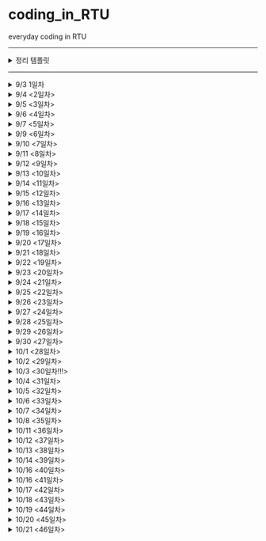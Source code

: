 # coding_in_RTU
everyday coding in RTU

---
<details>
<summary> 정리 템플릿 </summary>

### (문제 등급) 문제 번호 문제 이름
- **문제설명** :
- **느낀점** :
- **개념정리** (선택사항) :

</details>

---

<details>
<summary> 9/3 1일차 </summary>

### 브론즈 23881번 알고리즘 수업 - 선택 정렬 1
- **문제설명** : 선택정렬 수도코드를 제공하고 교환횟수를 체크하여 해당 교환횟수 번째에 교환되는 두개의 수를 출력하는 문제였다. 
- **느낀점** : 선택정렬에 대한 개념이 헷갈려 gif를 다시 보고 코드로 구현했다. 배열의 0번부터 확인하는 버전과 배열의 마지막번째부터 확인하는 버전 둘 다 구현해보았는데 반복문과 크기를 체크하는 것을 꼼꼼히 확인해야해서 어려웠다. 

- *selection sort* <br>
<img src = "https://github.com/whattheyeb/coding_in_RTU/blob/main/img/selection-600.gif" width = 300>
</details>

<details>
<summary> 9/4 <2일차> </summary>

### 브론즈 23882번 알고리즘 수업 - 선택 정렬 2
- **문제설명** : 이번 문제는 23881번 문제에서 약간 변형된 버전으로, 특정 교환 횟수 번째 이후의 정렬을 출력하는 문제였다. 
- **느낀점** : 이제 선택정렬을 구현하는 코드는 비교적 빠르게 작성할 수 있게 되었다. 하지만 for문 안에서 바로 답을 출력하려고 해서 첫번째 시도에서는 실패했었다. 선택정렬을 하는 for문 안에서는 결과를 바로 출력하기보다 flag 사용하거나 배열을 정렬하는 방식을 사용해야겠다.

### 브론즈 10871번 X보다 작은 수
- **문제설명** : 배열과 특정 수를 입력받고 배열 안의 숫자들 중 특정 수보다 작은 수들을 출력한다.
- **느낀점** : 이제 vector를 활용하여 배열을 입력받는 것을 습관들여야겠다.
- **개념정리** : vector 는 c++ 표준라이브러리 (#include <vector>) 에서 제공하는 동적 배열이다. push_back(value) : 맨 뒤에 값 추가, size() : 현재 원소 개수, empty() : 비었는지 확인, clear() : 모든 원소 제거, 초기 정의 : vector<int> v1(10);

### 브론즈 10952번 A + B - 5
- **문제설명** : 정수 a, b를 입력받고 a+b를 출력하는 코드를 작성하는 것, 단, a과 b 둘다 0일때는 아무것도 출력하지않고 종료한다.
- **느낀점** : while 문을 사용하면 a와 b 둘다 0일때에도 둘이 더한 값인 0을 출력하게된다. 그래서 do-while문을 사용했다.

</details>

<details>
<summary> 9/5 <3일차> </summary>

### (브론즈 3) 10818번 최소, 최대 
- **문제설명** : n개의 정수가 주어지고, 이 정수들의 값을 비교하여 최솟값과 최댓값을 구하는 프로그램을 작성
- **느낀점** : ez

### (브론즈 4) 25304번 영수증 
- **문제설명** : 총 금액과 물건의 종류에 대한 입력이 주어지며, 물건의 가격과 개수를 이용하여 실제 담은 금액과 영수증의 총 금액이 일치하는지 확인하는 프로그램을 작성
- **느낀점** : ez

### (브론즈 4) 15552번 빠른 A+B 
- **문제설명** : 정수 a, b를 굉장히 많이 입력받고, a+b를 출력하는 프로그램
- **느낀점** : 새로운 개념을 배웠다!!
- **개념설명** : cin.tie(NULL); 과 sync_with_stdio(false); 를 코드 앞에 작성한 후, endl 대신 \n 을 사용하면 된다. 다음 링크에 설명이 잘 되어있으니 참고해라 https://www.acmicpc.net/blog/view/128 

</details>

<details>
<summary> 9/6 <4일차> </summary>

### (브론즈 5) 10951번 A + B - 4
- **문제설명** : 두 정수 A + B를 입력받은 다음, A + B 를 출력한다.
- **느낀점** : 
- **개념정리** : EOF(End of File) 설정을 해줘야한다. 키보드 입력으로는 윈도우에서 Ctrl+Z 를 눌러 EOF를 발생시킨다. 그럼 반복문에서 조건을 어떻게 설정해야할까? 바로 그냥 while(cin >> a >> b) 이런식으로 조건식에 cin을 넣으면 된다. 

### (브론즈 3) 2562번 최댓값
- **문제설명** : 9개의 다른 자연수가 입력되며, 최댓값과 그 최댓값이 몇번째 수인지를 구하는 프로그램이다.
- **느낀점** : vector를 쓰니까 확실히 코드도 간결해지고 이해하기 쉬워졌다. 번외로 인덱스는 항상 현실 숫자 - 1 라는 것을 기억하자..

### (브론즈 3) 10810번 공넣기
- **문제설명** : 바구니 개수, 공을 넣는 회차 수가 주어진다. 그리고 각 회차마다 공을 넣을 바구니 번호의 범위 (두 개의 수)와 넣을 공의 번호가 주어진다. 공을 넣는 회차가 전부 끝난후, 바구니에 들어있는 공의 번호가 어떻게 되어있는지 출력한다. (단, 각 바구니에는 하나의 공만 들어있을 수 있다. 공이 이미 들어있는 경우 들어있는 공을 빼고 새로운 공을 넣는다)
- **느낀점** : 문제설명이 너무 길어서 읽는 데 힘들었지만 막상 푸는건 쉬웠다. for문 안에 또 다른 for문을 사용할때 조건식의 변수(i, j, k)를 다르게하고 통일시키자

</details>

<details>
<summary> 9/7 <5일차> </summary>

### (브론즈 2) 10813번 공바꾸기
- **문제설명** : 10810번과 기본적인 문제 토대는 같고, 바구니에 들어있는 공을 여러 회차동안 바꾼 후, 최종적으로 바구니에 있는 번호는 무엇인지 출력하는 프로그램을 작성한다
- **느낀점** : 10810번과 매우 비슷하고 swap함수를 사용하여 쉽게 해결했다.

### (브론즈 3) 5597번 과제 안 내신 분..?
- **문제설명** : 30명의 학생들 중 2명의 학생이 과제를 제출하지 않았다. 28개의 학생 번호가 입력으로 들어오면 그 중 제출하지않은 두 학생의 번호를 알아내어 출력한다.
- **느낀점** : for문 안에 변수를 선언하면 그 바깥에서는 초기화된다는 것을 몰랐다. 디버깅 출력 코드를 활용하여 알아내서 다행이다...

### (브론즈 2) 10811번 바구니 뒤집기
- **문제설명** : 10810, 10813번과 기본적인 문제 토대가 같다. 번호가 적힌 바구니를 여러 회차동안 역순으로 만든후, 최종적인 바구니 배열을 출력하는 프로그램을 작성한다.
- **느낀점** : 역순으로 만드는 코드에서 시간을 많이 썼다. 
- **개념정리** : 3번부터 5번 배열 원소를 뒤집어야한다. 그러면 바꾸는 작업이 2번 일어나게된다. (3번과 5번, 4번과 4번) -> swap을 활용한다면, 3부터 시작해서 (3 + 5) / 2 = 4까지, 2번만 반복한 후 끝나야하므로 num1부터 시작하여 num1 + num2 / 2 에서 멈춰야한다. 

### (브론즈 1) 1546번 평균
- **문제설명** : 기말고사 값들이 주어진다. 이 값 중 최댓값을 고르고 모든 점수를 각 과목의 점수 / 최댓값 * 100 을 진행한후 평균을 출력한다.
- **느낀점** : 처음에는 최댓값인 과목의 점수도 위와같이 진행하는지 모르고 있다가 질문게시판을 보고 깨닫게 되었다. 
- **개념정리** : c++ 에서는 int 끼리 나눗셈을 하면 소수점 이하의 숫자는 버려지기 때문에 casting을 해줘야한다. 이 문제를 풀 때에는 static_cast<type>(변수명) 이렇게 해줬다. (double 또는 float 로 선언해도 동일하다. ) 다음 티스토리를 보고 참고했다. https://code-studies.tistory.com/20 

</details>

<details>
<summary> 9/9 <6일차> </summary>

### (실버 5) 2941번 크로아티아 알파벳
- **문제설명** : 문제가 길어서 이미지로 첨부 <img src = "https://github.com/whattheyeb/coding_in_RTU/blob/main/img/bj2941.png" width = 400>
- **느낀점** : 문제는 풀긴했지만 if문남발에다가 복잡하게 작성한 것같아서 챗지피티에게 피드백을 받을 예정이다. 개인적으로 다음 인덱스로 바로 넘어가기위해 for문의 인덱스에 해당하는 i 를 사용한 방법은 마음에 든다. (핵심 아이디어는 “매칭되면 카운트 증가 후 인덱스 건너뛰기”)

### (브론즈 5) 27866번 문자와 문자열
- **문제설명** : 문자열과 숫자를 입력받고, 입력받은 숫자번째에 해당하는 문자를 출력한다. 
- **느낀점** : 기초문제여서 쉽게 풀었다.

### (브론즈 5) 9086번 문자열
- **문제설명** : 여러개의 문자열을 입력받고, 각 문자열의 첫번째 문자와 마지막 문자를 연속해서 출력한다. 
- **느낀점** : size() 함수를 사용하여 쉽게 풀 수 있다.

### (브론즈 5) 11654번 아스키 코드
- **문제설명** : 알파벳 소문자, 대문자, 숫자 0-9중 하나가 주어졌을 때, 주어진 글자의 아스키 코드값을 출력하는 프로그램을 작성하시오.
- **느낀점** : 몰라서 찾아봤다...
- **개념설명** : c++ 에서 문자를 아스키코드로 변환해서 하려면 다음과 같이 코드를 작성하면 된다고 한다. int ascii_value = static_cast<int>(input);

### (브론즈 4) 11720번 숫자의 합
- **문제설명** : 숫자개수와 띄어쓰기없이 쓰여진 숫자배열이 입력된다. 입력으로 주어진 숫자 N개의 합을 출력한다. 
- **느낀점** : 문자열과 관련된 문제라고 생각 안하고 있다가 공백없이 숫자 N개가 주어진다는 글을 보고 문자열로 숫자배열을 입력받고, 각 인덱스로 접근후 아스키코드값을 빼서  더해야겠다는 생각을 했다. 

### (브론즈 2) 10809번 알파벳 찾기
- **문제설명** : 문자열에서 알파벳이 처음 등장하는 위치를 찾아서 저장후 모든 알파벳에 대해 출력한다. 
- **느낀점** : 알파벳 배열을 잘못써서 틀렸다는 게 너무 웃김 (tuvwxyz...) 이런건 직접 찾아서 그냥 복사 붙여넣기하도록 하자. 

</details>

<details>
<summary> 9/10 <7일차> </summary>

### (브론즈 2) 2675번 문자열 반복
- **문제설명** : 테스트케이스 개수 N과 각 문자열 S와 반복횟수 R을 입력받는다. 문자열의 각 문자를 R번씩 반복하여 출력한다. 예시 : (입력) 3 ABC (출력) AAABBBCCC
- **느낀점** : ez

### (브론즈 2) 2908번 상수
- **문제설명** : 각 두개의 3자리 숫자를 입력받는다. 이 숫자를 뒤집은후 크기를 비교해 더 큰 숫자를 출력한다
- **느낀점** : vector의 push_back() 함수를 활용하고 싶어서 int 변수는 하나도 쓰지않았다. 챗지피티의 피드백을 읽고나니 불필요하게 저장공간을 썼음을 알 수 있었다.  

### (브론즈 2) 5622번 다이얼
- **문제설명** : 사진 참고 <br> <img src = "https://github.com/whattheyeb/coding_in_RTU/blob/main/img/bj5622.png" width = 450>
- **느낀점** : if문 폭탄으로 문제를 풀어서 조금 찝찝하다. 챗지피티의 코드를 봤는데 너무 충격적으로 잘짜서 충격임. 알파벳에 시간을 매핑해서 미리 정의한다는 개념을 사용한 것이 대박인거같다. 19줄을 3줄로 줄임

</details>

<details>
<summary> 9/11 <8일차> </summary>

### (브론즈 3) 11718번 그대로 출력하기
- **문제설명** : 입력 받은 문자열을 출력하는 프로그램을 작성하라 (문자열은 알파벳 소문자, 대문자, 공백, 숫자로만 이루어져있다.)
- **느낀점** : 10951번과 비슷한 문제이다. 다만 공백이 포함되어있기때문에 cin이 아닌 getline을 사용해야한다는게 달랐다.
- **개념정리** : #include <string> 라이브러리의 getline(cin, 변수명) 함수를 사용하여 공백이 포함된 문자열 한줄을 입력받을 수 있다. 

### (브론즈 3) 2738번 행렬 덧셈
- **문제설명** : N*M 크기의 두 행렬이 주어졌을때, 두 행렬을 더하는 프로그램을 작성하라
- **느낀점** : 2차원배열을 오랜만에 써서 헷갈렸지만 문제자체가 어렵지않아 간단하게 이중 for문을 사용하여 풀 수 있었다.

</details>

<details>
<summary> 9/12 <9일차> </summary>

### (브론즈 5) 2744번 대소문자 바꾸기
- **문제설명** : 영어 소문자와 대문자로 이루어진 단어를 입력받은 뒤, 대문자는 소문자로, 소문자는 대문자로 바꾸어 출력하는 프로그램을 작성하시오.
- **느낀점** : 대소문자의 아스키코드 차이만큼 더해주고 빼는 로직을 사용하여서 쉬웠다.

### (브론즈 5) 15964번 이상한 기호
- **문제설명** : 입력받은 두 숫자에 대해 A＠B = (A+B)×(A-B) 를 계산한다
- **느낀점** : 그냥 long int 만 쓰면 해결되지않아서(100점 만점 중에 30점만 준다) 구글링을 통해 해결했다. 
- **개념정리** : 두 int 의 값이 커서 int 변수에 담을 수 없다면 long long int를 사용해야한다. long long int output = 1LL * (a + b) * (a - b);

### (브론즈 4) 31403번 A + B - C
- **문제설명** : A, B, C 를 각각 수와 문자열로 생각했을때, A + B - C를 출력하라
- **느낀점** : 테스트케이스에 한자리수만 있어서 단순히 char로 입력받고 '0'만큼 빼서 더하고 빼면 되겠다고 생각했는데 입력 부분에 a, b, c는 1에서 1000사이의 숫자라고 쓰여있는 것을 확인하게 되었다. 

### (브론즈 2) 8958번 OX 퀴즈
- **문제설명** : "OOXXOXXOOO"와 같은 OX퀴즈의 결과가 있다. O는 문제를 맞은 것이고, X는 문제를 틀린 것이다. 문제를 맞은 경우 그 문제의 점수는 그 문제까지 연속된 O의 개수가 된다. 예를 들어, 10번 문제의 점수는 3이 된다.
"OOXXOXXOOO"의 점수는 1+2+0+0+1+0+0+1+2+3 = 10점이다.
OX퀴즈의 결과가 주어졌을 때, 점수를 구하는 프로그램을 작성하시오.
- **느낀점** : 이전 문제의 결과(O,X)에 대해 저장하는 배열 prev를 만들었다. 그런데 X 인 경우에 prev를 0으로 저장하지 않아서 이전 문제의 결과가 X인데도 불구하고 1로 저장되는 경우가 있었다. if 조건 설정과 예외처리를 꼼꼼히 봐야겠다. 로직은 백준 1316번과 비슷해서 쉽게 생각해낼 수 있었다. 

</details>

<details>
<summary> 9/13 <10일차> </summary>

### (브론즈 3) 10250번 ACM 호텔
- **문제설명** :  호텔의 층 수, 각 층의 방 수, 몇 번째 손님인지에 대한 입력이 들어오면, N 번째로 도착한 손님에게 배정될 방 번호를 계산하는 프로그램이다. (링크 참고 : https://www.acmicpc.net/problem/10250 )
- **느낀점** : 문제가 길어서 어려울 거라 생각했는데 2차원배열도 쓰지않고 쉽게 풀 수 있었다. 

### (브론즈 3) 4153번 직각삼각형
- **문제설명** : 주어진 세변의 길이로 삼각형이 직각인지 아닌지 구분하시오.
- **느낀점** : 빗변의 길이의 제곱과 나머지 두변의 길이의 제곱의 합이 같으면 직각삼각형이라는 정의를 그대로 코드에 적용하려고 했다. [1] 최댓값 구하기 [2] 길이의 제곱을 구해서 같은지 확인하는 함수 적용 [3] 출력 이 로직으로 작성했다. [1]파트에서 좀 더 효율적으로 코드를 짤 수 있을지 고민해봐야겠다. 

### (브론즈 3) 30802번 웰컴 키트
- **문제설명** : 참가자들에게 티셔츠와 펜을 줄 건데 얼만큼 준비해야하는지 구하는 문제
- **느낀점** : '펜을 P자루씩 최대 몇 묶음 주문할 수 있고, 그때 한 자루씩 몇 개 주문하는지' 이 말이 이해가 안가서 그냥 입출력 예시 보고 몫과 나머지인가 추측했는데 그게 맞았다. (즉, P자루씩 몇 묶음 주문하고, 남은 나머지는 한 자루씩 주문하라는 뜻이었다...) 문제 이해하는 게 더 힘든 느낌이다
 
</details>

<details>
<summary> 9/14 <11일차> </summary>

### (브론즈 2) 1978번 소수 찾기
- **문제설명** : 주어진 수 N개 중에서 소수가 몇 개인지 찾아서 출력하는 프로그램
- **느낀점** : 로직은 맞는데 1에 대한 예외처리를 따로 안해줘서 틀린거같아 아쉽다. 

### (브론즈 2) 2231번 분해합
- **문제설명** : 어떤 자연수 N이 있을 때, 그 자연수 N의 분해합은 N과 N을 이루는 각 자리수의 합을 의미한다. 어떤 자연수 M의 분해합이 N인 경우, M을 N의 생성자라 한다. 예를 들어, 245의 분해합은 256(=245+2+4+5)이 된다. 따라서 245는 256의 생성자가 된다. 
자연수 N이 주어졌을 때, N의 가장 작은 생성자를 구해내는 프로그램을 작성하시오.
- **느낀점** : 숫자 N이 주어지고 생성자 M을 구하는 문제여서 이걸 어떻게 구하지? 1부터 N까지 자릿수를 다 더해야하나? 이렇게 생각했다. 챗지피티의 힌트 '(N - N의 자리수 * 9)부터 체크하면 된다.'를 참고하여 문제를 풀었다. 그리고 자리수 구하는 짧은 코드도 이제 알게 되었다...

### (브론즈 2) 2798번 블랙잭 <나중에 다시 풀기>
- **문제설명** : N장의 카드에 써져 있는 숫자가 주어졌을 때, M을 넘지 않으면서 M에 최대한 가까운 카드 3장의 합을 구해 출력하시오.
- **느낀점** : 확률에 나오는 조합(nCr)의 경우의 수를 구하고, 그 수의 합이 M을 넘지 않아야한다고 해서 처음에는 멘붕이 왔다. 조합(중복 X, 순서 X)을 어떻게 코딩해야하는지 몰랐기때문이다. 이 문제는 나중에 다시 풀어봐야겠다. 
- **개념설명** : 조합의 경우 재귀함수로 코드를 작성한다. 다음 블로그에서 코드를 참고했다. https://hongchan.tistory.com/5 

</details>

<details>
<summary> 9/15 <12일차> </summary>

### (브론즈 2) 15829번 Hashing
- **문제설명** : 해시함수를 구현하여 입력받은 문자열을 해시값으로 출력한다.
- **느낀점** : 10일차까지는 그래도 10분안에 풀 수 있는 좀 쉬운 문제들이었는데 이제는 한시간이상은 고민하고 공부해야하는 문제들이 나온다. 수학적 특성(나머지 연산 분배의 법칙)을 적용해야해서 까다로웠던것같다. 
- **개념정리** : 해시함수의 경우 특정수를 거듭제곱하고 더하는 과정에서 long long 의 크기도 벗어나게 된다. 따라서 매 연산마다 mod 를 취해서 오버플로우를 방지해줘야한다. 

### (브론즈 1) 1259번 팰린드롬수
- **문제설명** : 어떤 단어를 뒤에서부터 읽어도 똑같다면 그 단어를 팰린드롬이라고 한다. 'radar', 'sees'는 팰린드롬이다. 수도 팰린드롬으로 취급할 수 있다. 수의 숫자들을 뒤에서부터 읽어도 같다면 그 수는 팰린드롬수다. 121, 12421 등은 팰린드롬수다. 수들을 입력받고 그 수가 팰린드롬수인지 출력하자
- **느낀점** : 이렇게 여러개의 테스트케이스를 입력받는 문제의 경우 내가 flag가 되는 변수들(팰린드롬수인지 저장하는 bool 변수, 각 숫자의 자리수를 저장하는 벡터 등)을 초기화하지 않는 습관이 있다는 것을 인지하게되었다. 주의하자.. 
- **개념정리** : 벡터를 초기화하려면 v.clear() 함수를 호출하면 벡터에 포함된 모든 요소가 제거되고, 비워진다. 

### (브론즈 1) 2775번 부녀회장이 될테야
- **문제설명** : 거주조건이 "a층의 b호에 살려면 자신의 아래(a-1)층의 1호부터 b호까지 사람들의 수의 합만큼 사람들을 데려와 살아야 한다"인 아파트의 k층 n호에는 몇 명이 살고 있는지 출력하라
- **느낀점** : 하드코딩해서 제한인 14에 맞춰서 미리 사람들 수를 모두 계산하여 배열에 저장해놓고, 입력받은 테스트케이스에 대해 출력하는 형식으로 코드를 짠 것이 조금 아쉽다. 

</details>

<details>
<summary> 9/16 <13일차> </summary>

### (브론즈 1) 2609번 최대공약수와 최소공배수
- **문제설명** : 두 수를 입력받고, 두 수의 최대공약수와 최소공배수를 구하여 출력한다
- **느낀점** : 두 수가 서로소일때를 고려하지않고 최대공약수 변수를 처음에 0으로 선언해서 런타임에러가 발생했다. (DivisionByZero) 모든 테스트케이스를 고려해봐야겠다. 

### (브론즈 1) 2869번 달팽이는 올라가고싶다 <다시 풀기>
- **문제설명** : 땅 위에 달팽이가 있다. 이 달팽이는 높이가 V미터인 나무 막대를 올라갈 것이다. 달팽이는 낮에 A미터 올라갈 수 있다. 하지만, 밤에 잠을 자는 동안 B미터 미끄러진다. 또, 정상에 올라간 후에는 미끄러지지 않는다. 달팽이가 나무 막대를 모두 올라가려면, 며칠이 걸리는지 구하는 프로그램을 작성하시오.
- **느낀점** : 처음에 나누는 로직을 생각했는데 예제 출력이랑 다르게 나와서 일일히 다 계산하는 while 문으로 했더니 이 경우는 또 시간이 너무 오래걸렸다. 결국 챗지피티의 힌트를 받아 문제를 해결했다. 다시 풀어야한다..

### (브론즈 1) 28702번 FizzBuzz
- **문제설명** : FizzBuzz 문제는 i = 1, 2, ... 에 대해 특정 규칙에 따라 문자열을 한 줄에 하나씩 출력하는 문제이다. FizzBuzz 문제에서 연속으로 출력된 세개의 문자열이 주어진다. 이 세 문자열 다음에 올 문자열을 구하고 출력해라
- **느낀점** : 입력되는 세개의 문자열 중 하나는 무조건 숫자라는 점을 활용해 Fizz, Buzz, FizzBuzz 가 아닌 문자열이 입력되면 이 문자열의 인덱스와 문자열(숫자)을 vector에 저장한 후 다음에 올 문자열을 구하는 로직으로 구현하였다. 좀 잔머리로 푼거같긴하다...
- **개념정리** : <string> 라이브러리의 stoi함수를 사용하면 string을 int로 쉽게 변환할 수 있다. int 변수 = stoi(string 변수);

</details>

<details>
<summary> 9/17 <14일차> </summary>

### (실버 5) 1436번 영화감독 숌
- **문제설명** : 제일 작은 종말의 수는 666이고, 그 다음으로 큰 수는 1666, 2666, 3666, .... 이다. 따라서, 숌은 첫 번째 영화의 제목은 "세상의 종말 666", 두 번째 영화의 제목은 "세상의 종말 1666"와 같이 이름을 지을 것이다. 일반화해서 생각하면, N번째 영화의 제목은 세상의 종말 (N번째로 작은 종말의 수) 와 같다. 숌이 만든 N번째 영화의 제목에 들어간 수를 출력하는 프로그램을 작성하시오
- **느낀점** : 처음에는 666이 들어가는 수들의 규칙을 찾으려했는데 도저히 못찾아서 챗지피티의 힌트를 얻어서 해결했다. (모든 수를 체크하면서 666이 들어간 수를 찾는 방식)
- **개념정리** : <string>헤더에 int를 string으로 바꾸는 to_string() 함수와 string에 원하는 문자열이 어디 인덱스에 들어있는지 찾아주는 find() 함수

### (브론즈 1) 14626번 ISBN
- **문제설명** : ISBN에는 13자리의 숫자로 표시된다. 그중 마지막 숫자는 체크기호로 정확성여부를 점검하는 숫자이다. 이 체크기호는 일련번호의 앞에서부터 각 자리마다 가중치 1, 3, 1, 3…. 를 곱한 것을 모두 더하고, 그 값을 10으로 나눈 나머지가 0이 되도록 만드는 숫자 m을 사용한다.
손상된 자리의 숫자를 찾아내는 프로그램을 작성하자
- **느낀점** : 문해력이 낮아진건지 문제자체를 이해하고 식을 생각하는데 오래 걸렸다. 그리고 마지막에는 좀 하드하게 3의 나머지들과 매칭하는 식으로 했다가 for문을 돌며 계산하는 방식으로 고쳤다. 코딩테스트 풀려면 문제를 읽고 이해하는것도 꽤나 중요해보인다....

### (실버 5) 7568번 덩치
- **문제설명** : 키도 더 크고, 몸무게도 더 나가는 사람을 덩치가 더 크다라고 말한다고 하자, 사람들의 키와 몸무게를 입력받고 사람의 덩치 등수를 구해서 출력한다. 
- **느낀점** : 간단한 문제를 너무 어렵게생각했다. 각 사람의 경우를 따져서 더 큰 덩치의 사람명수를 저장하고, 사람명수가 없는 사람부터 높은 등수를 주는 방식으로 코드를 작성했었다. 하지만 그럴 필요없이, 덩치를 비교할때부터 자신보다 덩치가 큰 사람이 있다면 등수를 하나씩 낮추면 되는 일이었다. 어차피 각각 사람들에 대해 rank를 체크하는 것이기 때문에 점수가 같은 사람들을 따로 체크할 필요가 없다. 

</details>

<details>
<summary> 9/18 <15일차> </summary>

### (실버 5) 1181번 단어 정렬
- **문제설명** : 알파벳 소문자로 이루어진 N개의 단어가 들어오면 아래와 같은 조건에 따라 정렬하는 프로그램을 작성하시오.
    - 길이가 짧은 것부터
    - 길이가 같으면 사전 순으로
단, 중복된 단어는 하나만 남기고 제거해야 한다.
- **느낀점** : 쉬울줄 알았는데 막상 풀어보니 두가지때문에 어려웠다. 첫번째는 길이가 같을때 각 자리의 아스키코드값을 비교한 후 인덱스를 저장해야한다는 것(compare함수를 쓰지않고 하려니 어려웠다)과 두번째는 중복된 단어는 하나만 남기고 삭제해야한다는 것이었다.  
- **개념정리** : <string> 헤더의 compare 함수는 str1.compare(str2) 로 예시를 들어보면 str1과 str2 가 같을때는 0, str1이 str2보다 클때는 양의 정수, str2이 str1보다 클때는 음의 정수를 return한다.
<algorithm> 헤더의 unique함수는 unique(word.begin(), word.end()) word 배열을 돌면서 겹치는 수를 찾아준다. erase() 함수는 범위를 설정하거나 특정 인덱스 지정하여 벡터를 지울 수 있는 함수이다. 

### (실버 5) 2751번 수 정렬하기 2
- **문제설명** : N개의 수가 주어졌을때, 이를 오름차순으로 정렬하는 프로그램을 작성해라
- **느낀점** : 그냥 편하게 풀고싶어서 algorithm 헤더의 sort 함수를 사용했다. 퀵소트나 머지소트 코드 공부를 좀 시작해야겠다.

### (Easy) Two sum
- **문제설명** : 숫자배열과 target이 주어졌을때, 숫자배열 중 2개 숫자의 조합이 target과 일치한다. 이 2개 숫자의 인덱스를 찾아 vector로 return한다.
- **느낀점** : 내가 푼 방식은 실행시간이 오래걸렸다. 그 이유는 내가 따로 vector 변수에 저장하고 마지막에 return 하려고해서였다. 그럴필요없이 찾는 즉시 해당 배열을 return하면된다.

</details>

<details>
<summary> 9/19 <16일차> </summary>

### (실버 4) 1920번 수 찾기
- **문제설명** : N개의 정수 A[1], A[2], …, A[N]이 주어져 있을 때, 이 안에 X라는 정수가 존재하는지 알아내는 프로그램을 작성하시오.
- **느낀점** : 처음에 시도할때는 linear search (정렬되지않은 상태로 for 문 사용하여 찾기) 로 코드를 작성했다. 당연히, 시간초과가 떴다. 그래서 두번째 시도때는 먼저 배열을 정렬하고, binary search 를 사용하여 작성하고 성공했다. 
- **개념정리** : https://www.geeksforgeeks.org/dsa/binary-search/ 

### (실버 5) 11650번 좌표 정렬하기 <다시 풀기>
- **문제설명** : 2차원 평면 위의 점 N개가 주어진다. 좌표를 x좌표가 증가하는 순으로, x좌표가 같으면 y좌표가 증가하는 순서로 정렬한 다음 출력하는 프로그램을 작성하시오
- **느낀점** : 1차원 배열에 대해 정렬하는건 할 수 있는데 2차원 배열에 대해서는 어떻게 풀지 감도 안왔다. 챗지피티의 힌트를 참고하여 먼저 구조체를 만든 후, sort 함수를 사용하여 x 좌표가 같으면 y좌표가 증가하는 함수를 추가하는 방식으로 풀었다. sort함수에 대해 더 알게되었다.
- **개념정리** : sort함수는 세번째 파라미터에 custom comparator를 추가할 수 있다. 
```
bool comp(Point& a, Point& b){
    if(a.x == b.x) return a.y < b.y;
    return a.x < b.x; 
}

int main(){
    sort(points.begin(), points.end(), comp);
}
```

### (easy) Roman to integer
- **문제설명** : 로마숫자로 이루어진 문자열을 입력받아서 아라비아숫자로 변환하는 프로그램을 작성하라 
- **느낀점** : 문제를 주의깊게 안읽고 그냥 일대일대응으로 변환하는 방식으로 풀어서 처음 시도때는 틀렸다. 다시 읽어보니 예외가 있었다.. 그래서 i번째에 검사할때 i + 1번째 문자도 함께 검사하여 만약 한세트인 로마숫자라면 i를 증가시켰다. 


</details>

<details>
<summary> 9/20 <17일차> </summary>

### (실버 5) 25206 너의 평점은
- **문제설명** : 치훈이의 전공평점을 계산해주는 프로그램을 작성해보자. 전공평점은 전공과목별 (학점 × 과목평점)의 합을 학점의 총합으로 나눈 값이다. P/F 과목의 경우 등급이 P또는 F로 표시되는데, 등급이 P인 과목은 계산에서 제외해야 한다.
- **느낀점** : struct를 정의하여 각 과목당 학점과 등급을 저장한 후 전공평점을 구했다. 하지만 아래의 코드처럼 F를 따로 조건을 안빼고 P와 함께 처리해서 틀렸다. F 등급인 경우, 0점으로 계산되지만 학점평균에는 들어가기때문이다.


```
if(s[i].rating != "P"){
            sum += toCredit(s[i].rating) * s[i].credit;
            creditSum += s[i].credit;
        }else if(s[i].rating == "F"){
            sum += 0;
            creditSum += s[i].credit;
}
```

### (브론즈 3) 2566번 최댓값
- **문제설명** :  9×9 격자판에 쓰여진 81개의 자연수 또는 0이 주어질 때, 이들 중 최댓값을 찾고 그 최댓값이 몇 행 몇 열에 위치한 수인지 구하는 프로그램을 작성하시오.
- **느낀점** : 81이라는 상수로 정해져있어서 2차원배열을 사용하여 쉽게 풀었다. 

### (브론즈 1) 10798번 세로읽기
- **문제설명** : 한 줄의 단어는 글자들을 빈칸 없이 연속으로 나열해서 최대 15개의 글자들로 이루어진다. 또한 만들어진 다섯 개의 단어들의 글자 개수는 서로 다를 수 있다. 심심해진 영석이는 칠판에 만들어진 다섯 개의 단어를 세로로 읽으려 한다. 세로로 읽을 때, 각 단어의 첫 번째 글자들을 위에서 아래로 세로로 읽는다. 다음에 두 번째 글자들을 세로로 읽는다. 이런 식으로 왼쪽에서 오른쪽으로 한 자리씩 이동 하면서 동일한 자리의 글자들을 세로로 읽어 나간다. 영석이가 읽는 방식으로 글자들을 출력하는 프로그램을 작성하라
- **느낀점** : 인덱스가 출력할 문자열의 길이를 벗어날때를 생각하지않고 처리를 안해줘서 틀렸다. 무지성 제출을 자제해보자 ...

</details>

<details>
<summary> 9/21 <18일차> </summary>

### (실버 5) 1316번 그룹 단어 체커 <다시 풀기>
- **문제설명** : 그룹 단어란 단어에 존재하는 모든 문자에 대해서, 각 문자가 연속해서 나타나는 경우만을 말한다. 예를 들면, ccazzzzbb는 c, a, z, b가 모두 연속해서 나타나고, kin도 k, i, n이 연속해서 나타나기 때문에 그룹 단어이지만, aabbbccb는 b가 떨어져서 나타나기 때문에 그룹 단어가 아니다. 단어 N개를 입력으로 받아 그룹 단어의 개수를 출력하는 프로그램을 작성하시오.
- **느낀점** : 약 일주일전에 이 문제를 마주했을때는 어떻게 풀지도 몰랐는데 그래도 이번에는 약간의 힌트(?)와 함께 푸는 나의 모습을 보며 좀 뿌듯했다. 하지만 다음에 다시 풀어봐야한다...

### (실버 5) 2563번 색종이
- **문제설명** : 가로, 세로의 크기가 각각 100인 정사각형 모양의 흰색 도화지가 있다. 이 도화지 위에 가로, 세로의 크기가 각각 10인 정사각형 모양의 검은색 색종이를 색종이의 변과 도화지의 변이 평행하도록 붙인다. 이러한 방식으로 색종이를 한 장 또는 여러 장 붙인 후 색종이가 붙은 검은 영역의 넓이를 구하는 프로그램을 작성하시오.
- **느낀점** : 나는 문제를 너무 어렵게(인간처럼) 풀려고 하는것같다. 처음에 문제를 읽었을때 "색종이끼리 겹치는 부분을 어떻게 구하지?" 라는 생각에 사로잡혀서 코드 작성을 시작조차 하지못했다. 하지만 챗지피티의 힌트..(겹치는 부분을 계산할 필요없이 도화지를 100*100 배열로 두고 색종이의 길이에 해당하는 배열을 한칸씩 색칠한다고 생각해라)를 보고 놀랐다...

</details>

<details>
<summary> 9/22 <19일차> </summary>

### (브론즈 1) 2869번 달팽이는 올라가고싶다 - 13일차 복습
- **느낀점** : 기억을 되살리는동안은 버벅였지만 중요한 포인트들(나머지가 있는경우 올림하기, 마지막 날에 올라가는 길이는 미리 빼주기)을 기억해서 풀 수 있었다. 

### (실버 5) 11650번 좌표 정렬하기 - 16일차 복습
- **느낀점** : 벡터에 입력할때 벡터 크기를 정의해주지않으면 오류가 걸리는것같다. 다시 풀때 조금 헷갈려서 깃허브 리드미를 참고하여 풀었다.

### (실버 5) 1193번 분수찾기 (다시 풀기)
- **문제설명** : 이와 같이 나열된 분수들을 1/1 → 1/2 → 2/1 → 3/1 → 2/2 → … 과 같은 지그재그 순서로 차례대로 1번, 2번, 3번, 4번, 5번, … 분수라고 하자. X가 주어졌을 때, X번째 분수를 구하는 프로그램을 작성하시오.
- **느낀점** : 사실 이 문제도 규칙을 못찾아서 챗지피티의 힌트를 받아 풀었다. 사람들이 올린 질문들 보니까 힌트보지말고 스스로 찾으라고 하던데 쩝.. 그래도 충분히 고민했다고 생각한다. (힌트는 다음과 같았다 1. 몇번째 그룹인지 찾기 2. 그룹안에서 몇번째인지 계산하기 3. 홀수인지 짝수인지에 따라 증감방향이 달라짐)

</details>

<details>
<summary> 9/23 <20일차> </summary>

### (실버 4) 2164번 카드 2
- **문제설명** : N장의 카드가 있다. 각각의 카드는 차례로 1부터 N까지의 번호가 붙어 있으며, 1번 카드가 제일 위에, N번 카드가 제일 아래인 상태로 순서대로 카드가 놓여 있다.
이제 다음과 같은 동작을 카드가 한 장 남을 때까지 반복하게 된다. 우선, 제일 위에 있는 카드를 바닥에 버린다. 그 다음, 제일 위에 있는 카드를 제일 아래에 있는 카드 밑으로 옮긴다.
- **느낀점** : 나름 수학적 규칙을 찾았다고 생각했는데 틀린 규칙이었다. 다음에는 queue를 활용해서 푸는 방식을 생각해봐야겠다.

### (브론즈 3) 5086번 배수와 약수
- **문제설명** : 두 수가 주어졌을 때, 다음 3가지 중 어떤 관계인지 구하는 프로그램을 작성하시오.
첫 번째 숫자가 두 번째 숫자의 약수이다. -> "factor" 출력
첫 번째 숫자가 두 번째 숫자의 배수이다. -> "multiple" 출력
첫 번째 숫자가 두 번째 숫자의 약수와 배수 모두 아니다. -> "neither" 출력
- **느낀점** : 간단하게 풀 수 있었던 문제다.

### (브론즈 3) 2501번 약수 구하기
- **문제설명** : 두 개의 자연수 N과 K가 주어졌을 때, N의 약수들 중 K번째로 작은 수를 출력하는 프로그램을 작성하시오.
- **느낀점** : 자연수 N의 약수를 구하면 자연수 N 또한 포함된다는 사실을 까먹었다. 그래서 처음 시도때 틀렸다. 예를 들어 6의 약수 중 4번째로 작은 수는 6이기 때문이다.

</details>

<details>
<summary> 9/24 <21일차> </summary>

### (브론즈 1) 9506번 약수들의 합
- **문제설명** : 어떤 숫자 n이 자신을 제외한 모든 약수들의 합과 같으면, 그 수를 완전수라고 한다. 예를 들어 6은 6 = 1 + 2 + 3 으로 완전수이다.
n이 완전수인지 아닌지 판단해주는 프로그램을 작성하라
- **느낀점** : 약수를 판정하는 로직은 알고있었기에 총합 변수를 지정해두고 약수들을 모두 더한 값을 저장한 후, 완전수인지 아닌지 판단하는 식으로 쉽게 풀 수 있었다.

### (브론즈 2) 2581번 소수
- **문제설명** : 자연수 M과 N이 주어질 때 M이상 N이하의 자연수 중 소수인 것을 모두 골라 이들 소수의 합과 최솟값을 찾는 프로그램을 작성하시오.
- **느낀점** : 문제 접근은 맞았는데 M과 N 사이에 소수가 없는 경우를 처리해야한다는 글을 안읽고 풀어서 그 부분에서 틀렸다. 소수의 개수를 카운트하는 cnt 변수를 추가하여 cnt 변수가 0이라면 -1을 출력하도록 수정했다.

</details>

<details>
<summary> 9/25 <22일차> </summary>

### (브론즈 2) 2745번 진법 변환
- **문제설명** : B진법 수 N이 주어진다. 이 수를 10진법으로 바꿔 출력하는 프로그램을 작성하시오.
- **느낀점** : 16진법을 2진수로 변환하는 문제는 논리설계 시간에 많이 풀어봤는데 36진법을 10진법으로 변환하는 문제는 처음이여서 어떻게 풀지 몰랐다. 찾아보니 각 자리수에 N진법의 N을 제곱한 후 다 더해주면 10진법 수로 변환된다고 나왔다. 이 계산법을 똑같이 로직에 적용하여 풀었다. 

### (브론즈 5) 27323번 직사각형
- **문제설명** : 정수 A, B 가 주어진다. 세로 길이가 A cm, 가로 길이가 B cm 인 아래와 같은 직사각형의 넓이를 cm2 단위로 구하시오.
- **느낀점** : 손풀기 문제로 1분만에 풀었다

### (브론즈 3) 1085번 직사각형에서 탈출
- **문제설명** : 한수는 지금 (x, y)에 있다. 직사각형은 각 변이 좌표축에 평행하고, 왼쪽 아래 꼭짓점은 (0, 0), 오른쪽 위 꼭짓점은 (w, h)에 있다. 직사각형의 경계선까지 가는 거리의 최솟값을 구하는 프로그램을 작성하시오.
- **느낀점** : 처음에는 한수의 점에서 각 변까지의 거리들을 다 비교한 후, 최솟값을 구하는 로직으로 생각했는데 천천히 다시 생각해보니 그럴 필요가 없었다! 각 변까지의 거리를 배열에 저장한 후, 최솟값을 구하는 식으로 코드를 작성하면 더 쉬웠다.

### (브론즈 3) 3009번 네 번째 점
- **문제설명** : 세 점이 주어졌을 때, 축에 평행한 직사각형을 만들기 위해서 필요한 네 번째 점을 찾는 프로그램을 작성하시오.
- **느낀점** : 약간 노가다 if문으로 문제를 풀어서 찝찝하다. 

</details>

<details>
<summary> 9/26 <23일차> </summary>

### (브론즈 3) 15894번 수학은 체육과목입니다.
- **문제설명** : "한 변의 길이가 1인 정사각형을 아래 그림과 같이 겹치지 않게 빈틈없이 계속 붙여 나간다. 가장 아랫부분의 정사각형이 n개가 되었을 때, 실선으로 이루어진 도형의 둘레의 길이를 구하시오." 가장 아랫부분의 정사각형 개수가 주어지면 그에 해당하는 답을 출력하는 프로그램을 만들어 형석이를 도와주자!
- **느낀점** : 복잡한 수학 규칙이 있을줄 알았는데 식을 정리하고 나니 answer = 4n 이라는 간단한 식이 나와서 당황했다.

### (브론즈 4) 10101번 삼각형 외우기
- **문제설명** : 창영이는 삼각형의 종류를 잘 구분하지 못한다. 따라서 프로그램을 이용해 이를 외우려고 한다.
삼각형의 세 각을 입력받은 다음,
세 각의 크기가 모두 60이면, Equilateral
세 각의 합이 180이고, 두 각이 같은 경우에는 Isosceles
세 각의 합이 180이고, 같은 각이 없는 경우에는 Scalene
세 각의 합이 180이 아닌 경우에는 Error 를 출력하는 프로그램을 작성하시오.
- **느낀점** : bool 플래그를 사용하여 세각의 크기가 모두 60인 경우를 처리하려고 했는데 잘못 코드를 작성해서 그냥 if문으로 처리했다.

### (브론즈 3) 5073번 삼각형과 세 변
- **문제설명** : 삼각형의 세 변의 길이가 주어질 때 변의 길이에 따라 다음과 같이 정의한다.
Equilateral :  세 변의 길이가 모두 같은 경우
Isosceles : 두 변의 길이만 같은 경우
Scalene : 세 변의 길이가 모두 다른 경우
단 주어진 세 변의 길이가 삼각형의 조건을 만족하지 못하는 경우에는 "Invalid" 를 출력한다. 예를 들어 6, 3, 2가 이 경우에 해당한다. 가장 긴 변의 길이보다 나머지 두 변의 길이의 합이 길지 않으면 삼각형의 조건을 만족하지 못한다. 세 변의 길이가 주어질 때 위 정의에 따른 결과를 출력하시오.
- **느낀점** : 앞서 푼 10101번 문제와 매우 비슷해서 비슷한 로직으로 풀었다. 다른 점은 가장 긴 변의 길이의 인덱스를 따로 빼고 나머지 인덱스들을 벡터에 넣어 저장했다는 점이다. 가장 긴변의 길이 외에 나머지 길이의 인덱스들을 저장한 이유는 두 변의 길이가 같은 경우를 더 짧은 조건문으로 바꾸고싶어서이다. 
- **개념정리** : vector의 첫 원소와 마지막 원소는 각각 v.front(), v.back() 함수를 사용한다.  


</details>

<details>
<summary> 9/27 <24일차> </summary>

### (브론즈 3) 9063번 대지
- **문제설명** : 임씨의 이름이 새겨진 옥구슬의 위치 N 개가 주어질 때에, 임씨에게 돌아갈 대지의 넓이를 계산하는 프로그램을 작성하시오. 
- **느낀점** : 문제가 거의 소설마냥 길어서 어려울까 겁먹었지만 핵심적인 풀이는 간단했다. 좌표 여러개를 입력받고 x좌표와 y좌표의 최댓값, 최솟값를 구한 후, 최댓값과 최솟값의 차이를 곱하는 로직으로 코드를 작성했다.

### (브론즈 3) 14215번 세 막대
- **문제설명** : a, b, c가 주어졌을 때, 만들 수 있는 가장 큰 둘레를 구하는 프로그램을 작성하시오. 
- **느낀점** : 나는 너무 어렵게 이 문제를 풀려고 했었다.. 인덱스에 초점을 맞추고 어느 막대 길이가 같은지를 따졌는데 그럴 필요없이 막대의 길이들을 입력받은 후 크기대로 정렬 후, 계산하면 됐다.

</details>

<details>
<summary> 9/28 <25일차> </summary>

### (브론즈 1) 11005번 진법 변환 2
- **문제설명** : 10진법 수 N이 주어진다. 이 수를 B진법으로 바꿔 출력하는 프로그램을 작성하시오. 10진법을 넘어가는 진법은 숫자로 표시할 수 없는 자리가 있다. 이런 경우에는 다음과 같이 알파벳 대문자를 사용한다.
A: 10, B: 11, ..., F: 15, ..., Y: 34, Z: 35
- **느낀점** : 10진수를 N진수로 바꾸는 방법이 헷갈려서 아래의 티스토리를 참고하면서 풀었다. 10진수가 0이 될때까지 N으로 나누면서 나눌때마다의 나머지를 벡터에 저장하는 방식으로 코드를 작성했다. 또한 나머지가 9를 넘어가는 숫자라면 알파벳으로 변환해주어야하기 때문에 string에 저장한 알파벳 배열과 매칭시켜 변환하는 방식으로 코드를 작성했다.
- **개념정리** : 진법변환의 원리 https://midoriprogramming.tistory.com/16 

</details>

<details>
<summary> 9/29 <26일차> </summary>

### (브론즈 3) 2720번 세탁소 사장 동혁
- **문제설명** : 첫째 줄에 테스트 케이스의 개수 T가 주어진다. 각 테스트 케이스는 거스름돈 C를 나타내는 정수 하나로 이루어져 있다. C의 단위는 센트이다. 각 테스트케이스에 대해 필요한 쿼터의 개수, 다임의 개수, 니켈의 개수, 페니의 개수를 공백으로 구분하여 출력한다.
- **느낀점** : 그리디 알고리즘을 활용하여 가장 큰 동전부터 나누는 방식으로 코드를 작성했다. 하루전에 강의로 들었던 내용이 나와서 쉽게 풀 수 있었다.

### (브론즈 3) 2903번 중앙 이동 알고리즘
- **문제설명** : 정사각형의 각 변의 중앙에 점을 하나 추가한다. 정사각형의 중심에 점을 하나 추가한다. 과정을 N번 거친 후 점 몇 개를 저장해야 하는지 구하는 프로그램을 작성하시오.
- **느낀점** : 정사각형 위에 생겨나는 점의 개수 규칙을 살펴보면 (이전 정사각형의 한변 위에 있는 점의 개수 * 2 - 1) 의 제곱임을 알 수 있다. 따라서 한 변 위에 있는 점의 개수를 먼저 배열로 만든 후, 입력받은 N에 대해 따로 제곱을 계산하여 제곱하는 방식으로 코드를 작성했다. 

### (브론즈 2) 2292번 벌집 <다시풀기>
- **문제설명** : 입력으로 주어진 방까지 최소 개수의 방을 지나서 갈 때 몇 개의 방을 지나는지 출력한다.
- **느낀점** : 생각보다 규칙은 빠르게 찾았지만 방의 개수를 세는 부분에서 while 문의 조건문을 잘못 설정해서 여러번 틀렸다. 나중에 다시 풀어보자 너무 아쉽다.

</details>

<details>
<summary> 9/30 <27일차> </summary>

### (브론즈 2) 2750번 수 정렬하기
- **문제설명** : N개의 수가 주어졌을 때, 이를 오름차순으로 정렬하는 프로그램을 작성하시오.
- **느낀점** : 최대 1000개의 수를 정렬해야하기 때문에 시간복잡도가 O(nlogn)인 merge sorting algorithm 을 적용하여 문제를 풀었다.
- **개념정리** : merge sort 코드는 다음 사이트를 보고 작성했다. https://www.geeksforgeeks.org/dsa/merge-sort/ 

### (실버 4) 11399번 ATM
- **문제설명** : 첫째 줄에 사람의 수 N(1 ≤ N ≤ 1,000)이 주어진다. 둘째 줄에는 각 사람이 돈을 인출하는데 걸리는 시간 Pi가 주어진다. (1 ≤ Pi ≤ 1,000), 첫째 줄에 각 사람이 돈을 인출하는데 필요한 시간의 합의 최솟값을 출력한다.
- **느낀점** : 알고리즘 라이브러리의 sort 함수를 사용하여 먼저 인출하는 시간이 적은 순서대로 정렬한후 각 사람당 누적 시간을 따로 벡터에 저장했다. 그리고 누적 시간을 모두 더한 값을 출력하는 방식으로 코드를 작성했다. 정렬만 하면 되는 문제라 쉽게 풀었다.

### (실버 5) 1427번 소트인사이드
- **문제설명** : 배열을 정렬하는 것은 쉽다. 수가 주어지면, 그 수의 각 자리수를 내림차순으로 정렬해보자. 첫째 줄에 정렬하려고 하는 수 N이 주어진다. N은 1,000,000,000보다 작거나 같은 자연수이다.
- **느낀점** : 4321을 입력받으면 1234로 바꿔서 출력해야하기 때문에 처음에 입력받을때부터 string으로 입력받았다. 그리고 각 자리마다 '0' 아스키값을 빼 int 벡터에 저장했다. 그리고 정렬한 후 출력하는 방식으로 코드를 작성했다. 생각해보니 char 그대로 sorting하면 굳이 int벡터에 저장할 필요가 없을거같기도 하다. 다시 한번 풀어봐야겠다. -> 그냥 char 그대로 sorting하니까 아스키코드값으로 저장이 되어서 마지막에 출력할때 0에 해당하는 아스키코드값인 48을 빼는 방식으로 코드를 작성할 수도 있다!!!

</details>

<details>
<summary> 10/1 <28일차> </summary>

### (브론즈 5) 24262번 알고리즘 수업 - 알고리즘의 수행 시간 1
- **문제설명** : 입력의 크기 n이 주어지면 MenOfPassion 알고리즘 수행 시간을 예제 출력과 같은 방식으로 출력해보자. 첫째 줄에 코드1 의 수행 횟수를 출력한다. 둘째 줄에 코드1의 수행 횟수를 다항식으로 나타내었을 때, 최고차항의 차수를 출력한다. 단, 다항식으로 나타낼 수 없거나 최고차항의 차수가 3보다 크면 4를 출력한다.
- **느낀점** : 처음에는 수행횟수를 따로 세서 출력해야하나? 그리고 다항식으로 나타낸다는건 어떤거지? 하며 혼란스러웠는데 질문게시판의 한 글을 보고 깨달았다. 주어진 알고리즘은 n이 어떤 숫자이든간에 한번 실행되는 O(1)의 시간복잡도를 가진 알고리즘이므로 항상 1과 0을 출력한다.

### (브론즈 4) 24263번 알고리즘 수업 - 알고리즘의 수행 시간 2
- **문제설명** : 24262번 문제와 동일하며 menofpassion 알고리즘 코드 부분만 다르다.
- **느낀점** : 24262번 문제도 그렇고 이 문제들은 코딩을 어떻게 하냐보다 반복문에 따라 시간복잡도가 어떻게 달라지는지 아는지 물어보는 것같다.

### (브론즈 3) 24264번 알고리즘 수업 - 알고리즘의 수행 시간 3
- **문제설명** : 24262번 문제와 동일하며 menofpassion 알고리즘 코드 부분만 다르다.
- **느낀점** : int의 범위를 벗어난 input이여서 long long int로 선언했더니 맞았다. int 범위가 애매하면 long long int로 하자

</details>

<details>
<summary> 10/2 <29일차> </summary>

### (브론즈 3) 24265번 알고리즘 수업 - 알고리즘의 수행 시간 4
- **문제설명** : 24262번 문제와 동일하며 menofpassion 알고리즘 코드 부분만 다르다.
- **느낀점** : menofpassion 알고리즘을 직접 실행하여 수행횟수를 카운트하는 방식으로 코드를 작성했더니 n이 500,000일때는 2~3초를 초과했다. 그래서 규칙을 찾아서 계산하는 방식으로 코드를 수정했다. 

### (브론즈 3) 24266번 알고리즘 수업 - 알고리즘의 수행 시간 5
- **문제설명** : 24262번 문제와 동일하며 menofpassion 알고리즘 코드 부분만 다르다.
- **느낀점** : 이 문제는 시간복잡도를 다항식으로 표현했을때 n^3 인 경우를 표현하고자해서 앞서 푼 문제와 똑같이 n을 세제곱한 것을 출력하는 방식으로 문제를 풀었다.

### (브론즈 3) 24267번 알고리즘 수업 - 알고리즘의 수행 시간 6
- **문제설명** : 24262번 문제와 동일하며 menofpassion 알고리즘 코드 부분만 다르다.
- **느낀점** : 먼저 menofpassion 반복문을 실행하고 규칙을 발견한 후 해당 규칙을 적용시켜서 출력하는 방식으로 코드를 작성했다. 

</details>

<details>
<summary> 10/3 <30일차!!!> </summary>

### (실버 5) 24313번 알고리즘 수업 - 점근적 표기 1
- **문제설명** : 알고리즘의 소요 시간을 나타내는 O-표기법(빅-오)을 다음과 같이 정의하자. 
```
O(g(n)) = {f(n) | 모든 n ≥ n0에 대하여 f(n) ≤ c × g(n)인 양의 상수 c와 n0가 존재한다}
```
함수 f(n) = a1n + a0, 양의 정수 c, n0가 주어질 경우 O(n) 정의를 만족하는지 알아보자.

- **느낀점** : c >= a0 이 조건을 추가하지 않아서 첫 시도에는 틀렸다. 이 조건을 왜 추가해야하는지에 대해 의문이 들었는데 천천히 생각해보니까 f(n) 이 4n - 2이고 c * g(n) 이 2n이라면 f(n) ≤ c × g(n) 이 식에 대해서는 만족하지만 모든 n에 대해서는 만족하지 않는다.

### (브론즈 2) 2587번 대표값2
- **문제설명** : 다섯 개의 자연수가 주어질 때 이들의 평균과 중앙값을 구하는 프로그램을 작성하시오.
- **느낀점** : 벡터로 입력받고 입력받을때마다 sum 변수에 더하고 5로 나눈값을 출력하는 방식으로 풀었다. 입력개수가 5로 정해져있어서 기본문제로 느껴졌다.

### (브론즈 2) 25305번 커트라인
- **문제설명** : 2022 연세대학교 미래캠퍼스 슬기로운 코딩생활에 
$N$명의 학생들이 응시했다.이들 중 점수가 가장 높은 $k$명은 상을 받을 것이다. 이 때, 상을 받는 커트라인이 몇 점인지 구하라.
커트라인이란 상을 받는 사람들 중 점수가 가장 가장 낮은 사람의 점수를 말한다.
- **느낀점** : 선택정렬 코드를 잘못 써놓고 다른데서 뭐가 잘못됐는지를 찾고있었다. 선택정렬에서 swap하는건 각 인덱스마다 최대한번이다...

</details>

<details>
<summary> 10/4 <31일차> </summary>

### (브론즈 1) 10989번 수 정렬하기 3 <다시 풀기>
- **문제설명** : N개의 수가 주어졌을 때, 이를 오름차순으로 정렬하는 프로그램을 작성하시오.
- **느낀점** : 계수정렬(counting sort)을 이용해서 처음 문제를 풀었는데 이렇게 메모리를 절약하면서 빠르게 정렬할 수 있다는것에 놀랐다. counting sort 공부하고 다시 풀어봐야겠다.

### (실버 5) 11651번 좌표 정렬하기 2
- **문제설명** : 2차원 평면 위의 점 N개가 주어진다. 좌표를 y좌표가 증가하는 순으로, y좌표가 같으면 x좌표가 증가하는 순서로 정렬한 다음 출력하는 프로그램을 작성하시오.
- **느낀점** : 좌표정렬하기 1번이랑 똑같고 조건만 다르게 설정하면 돼서 쉽게 풀 수 있었다.

</details>

<details>
<summary> 10/5 <32일차> </summary>

### (브론즈 2) 19532번 수학은 비대면강의입니다
- **문제설명** : 다음 연립방정식에서 x 와 y의 값을 계산하시오.
```
ax + by = c
dx + ey = f
```
- **느낀점** : 양변에 d, a를 곱해서 x의 계수를 같게 한후 두 식을 빼는 형식으로 풀었다. 처음에는 y의 값을 구한후, (c - by) / a 이 방식으로 x를 구하려고 했는데 a가 0일수도 있기때문에 DivisionBy0 에러가 떴다. 그래서 양변에 d, a를 곱해서 푼것처럼 b, e를 곱해서 풀었더니 해결되었다.

### (실버 3) 1018번 체스판 다시 칠하기 <다시 풀기>
- **문제설명** : 지민이는 자신의 저택에서 MN개의 단위 정사각형으로 나누어져 있는 M×N 크기의 보드를 찾았다. 어떤 정사각형은 검은색으로 칠해져 있고, 나머지는 흰색으로 칠해져 있다. 지민이는 이 보드를 잘라서 8×8 크기의 체스판으로 만들려고 한다.

체스판은 검은색과 흰색이 번갈아서 칠해져 있어야 한다. 구체적으로, 각 칸이 검은색과 흰색 중 하나로 색칠되어 있고, 변을 공유하는 두 개의 사각형은 다른 색으로 칠해져 있어야 한다. 따라서 이 정의를 따르면 체스판을 색칠하는 경우는 두 가지뿐이다. 하나는 맨 왼쪽 위 칸이 흰색인 경우, 하나는 검은색인 경우이다.

보드가 체스판처럼 칠해져 있다는 보장이 없어서, 지민이는 8×8 크기의 체스판으로 잘라낸 후에 몇 개의 정사각형을 다시 칠해야겠다고 생각했다. 당연히 8*8 크기는 아무데서나 골라도 된다. 지민이가 다시 칠해야 하는 정사각형의 최소 개수를 구하는 프로그램을 작성하시오.
- **느낀점** : 체스판의 각 칸의 색을 체크하는 알고리즘은 생각해냈는데 8*8 크기의 체스판만큼에서 최소 개수를 구하는 알고리즘에서 막혀서 챗지피티의 힌트를 받았다. 다시 풀어보자...

</details>

<details>
<summary> 10/6 <33일차> </summary>

### (실버 2) 18870번 좌표 압축
- **문제설명** : 수직선 위에 N개의 좌표 X1, X2, ..., XN이 있다. 이 좌표에 좌표 압축을 적용하려고 한다. Xi를 좌표 압축한 결과 X'i의 값은 Xi > Xj를 만족하는 서로 다른 좌표 Xj의 개수와 같아야 한다. X1, X2, ..., XN에 좌표 압축을 적용한 결과 X'1, X'2, ..., X'N를 출력해보자.
- **느낀점** : 먼저 입력받은 좌표 배열과 똑같은 배열을 만든다. 그리고 복사한 배열을 오름차순으로 sorting하고, 중복된 값은 삭제한다. 입력받은 좌표 배열 원소 하나하나씩 반복문을 돌면서 binarysearch를 이용하여 정렬된 배열 중 어디 인덱스에 위치해있는지 찾는다. 인덱스가 곧 자신보다 작은 좌표의 개수이기 때문이다. 이런 로직으로 작성했는데 처음에는 binarysearch를 사용하지 않아서 시간초과가 나왔다. 

</details>

<details>
<summary> 10/7 <34일차> </summary>

### (실버 5) 10815번 숫자 카드
- **문제 설명** : 숫자 카드는 정수 하나가 적혀져 있는 카드이다. 상근이는 숫자 카드 N개를 가지고 있다. 정수 M개가 주어졌을 때, 이 수가 적혀있는 숫자 카드를 상근이가 가지고 있는지 아닌지를 구하는 프로그램을 작성하시오.
- **느낀점** : 처음에 문제 풀때는 sorting하지않고 binary search도 쓰지않은채로 그냥 find()함수만 사용하여 코드를 작성했더니 시간 초과가 나왔다. 질문 게시판을 참고하여 입력받은 배열을 sorting한후, binary search로 찾아서 0, 1을 출력하도록 했더니 시간초과는 뜨지않았지만 97%에서 틀렸다. 찾아보니 binary search에서 배열의 사이즈 - 1을 해야한다고 되어있었다. 만약 a.size() 로 했다면 low = high = a.size()인 경우 mid = a.size()이므로 벡터의 범위를 초과하게 된다. 

</details>

<details>
<summary> 10/8 <35일차> </summary>

### (실버 3) 분수 합
- **문제설명** : 분수 A/B는 분자가 A, 분모가 B인 분수를 의미한다. A와 B는 모두 자연수라고 하자. 두 분수의 합 또한 분수로 표현할 수 있다. 두 분수가 주어졌을 때, 그 합을 기약분수의 형태로 구하는 프로그램을 작성하시오. 기약분수란 더 이상 약분되지 않는 분수를 의미한다.
- **느낀점** : 아래처럼 for문과 if문을 사용하여 기약분수를 만들려고했다. 
'''
for(int i = 2; i <= b1Copy; i++){ 
    if((b1 % i == 0) && (b2 % i == 0)){ 
        num *= i; b1 /= i; b2 /= i; 
    } 
}
'''
여러 예시 입력에도 다 올바른 답이 나와 문제점을 몰랐는데 아주 큰 결점이 있었다. 바로 똑같은 인수에 대해서는 처리하지 못한다는 점이다. 예를 들어 8과 12라는 숫자를 예시로 들면 2로 한번 나뉘고 다시 2로 나뉘어야하는데 나의 코드는 각 숫자에 대해서 한번씩만 나누기 때문에 틀린것이다. 
결국 나의 옛날 최대공약수 및 최소공배수 코드를 보며 복습했다. 

</details>

<details>
<summary> 10/11 <36일차> </summary>

### (실버 5) 13241번 최소공배수
- **문제설명** : 한 줄에 두 정수 A와 B가 공백으로 분리되어 주어진다.
50%의 입력 중 A와 B는 1000(103)보다 작다. 다른 50%의 입력은 1000보다 크고 100000000(108)보다 작다.
- **느낀점** : 문제의 설명에 유클리드 호제법을 활용하라는 글이 있어 해당 알고리즘을 활용했다. 기존에 내가 작성했었던 최대공약수를 구하는 알고리즘보다 훨씬 간단하고 빠른 알고리즘이다. 

### (실버 4) 2485번 가로수
- **문제설명** : 직선으로 되어있는 도로의 한 편에 가로수가 임의의 간격으로 심어져있다. KOI 시에서는 가로수들이 모두 같은 간격이 되도록 가로수를 추가로 심는 사업을 추진하고 있다. KOI 시에서는 예산문제로 가능한 한 가장 적은 수의 나무를 심고 싶다. 편의상 가로수의 위치는 기준점으로 부터 떨어져 있는 거리로 표현되며, 가로수의 위치는 모두 양의 정수이다.

예를 들어, 가로수가 (1, 3, 7, 13)의 위치에 있다면 (5, 9, 11)의 위치에 가로수를 더 심으면 모든 가로수들의 간격이 같게 된다. 또한, 가로수가 (2, 6, 12, 18)에 있다면 (4, 8, 10, 14, 16)에 가로수를 더 심어야 한다.

심어져 있는 가로수의 위치가 주어질 때, 모든 가로수가 같은 간격이 되도록 새로 심어야 하는 가로수의 최소수를 구하는 프로그램을 작성하라. 단, 추가되는 나무는 기존의 나무들 사이에만 심을 수 있다.
- **느낀점** : 가로수의 간격을 저장한 후, 이 모든 간격의 최대공약수를 구해서 풀었다. 처음에 문제를 읽었을때는 모든 가로수가 같은 간격이 되도록 하지만 새로 심어야하는 가로수가 최소가 되어야한다고 해서 막혔었는데 천천히 단계별로 생각하니 풀렸다. 나이스

### (실버 4) 4134번 다음 소수 <다시 풀기>
- **문제설명** : 정수 n(0 ≤ n ≤ 4*10^9)가 주어졌을 때, n보다 크거나 같은 소수 중 가장 작은 소수 찾는 프로그램을 작성하시오.
- **느낀점** : 처음에는 소수인걸 찾는 프로그램을 작성하는 줄 알고 쉬울거라 생각했지만, n보다 크거나 같은 소수 중 가장 작은 소수를 찾는 프로그램이여서 시간이 걸렸다. n의 제곱근만큼만 나눠서 소수를 찾았고, 만약 소수가 아니라면 소수가 될때까지 num에 1씩 더하는 방식으로 찾았다. 그리고 챗지피티의 힌트인 "짝수인지 먼저 판정을 내린 후, +2를 해서 소수를 찾으면 더 빠르다"를 참고했다. 

</details>

<details>
<summary> 10/12 <37일차> </summary>

### <실버 3> 1929번 소수 구하기
- **문제설명** : M이상 N이하의 소수를 모두 출력하는 프로그램을 작성하시오.
- **느낀점** : 어제 배웠던 소수 구하기 스킬들을 종합해서 쉽게 풀 수 있었다! 어제의 복습용 문제였는데 안보고 기억해내서 풀었다는게 뿌듯하다.

</details>

<details>
<summary> 10/13 <38일차> </summary>

### <실버 3> 4948번 베르트랑 공준
- **문제설명** : 베르트랑 공준은 임의의 자연수 n에 대하여, n보다 크고, 2n보다 작거나 같은 소수는 적어도 하나 존재한다는 내용을 담고 있다.
이 명제는 조제프 베르트랑이 1845년에 추측했고, 파프누티 체비쇼프가 1850년에 증명했다.
자연수 n이 주어졌을 때, n보다 크고, 2n보다 작거나 같은 소수의 개수를 구하는 프로그램을 작성하시오. .
- **느낀점** : 어제와 똑같은 알고리즘으로 (먼저 2로 나눈 후, 3-5-7-9 이런식으로 2씩 늘려가며 나누어 소수를 판정한다) 풀었더니 한번에 맞았다!! 얏호 이제 소수는 완벽마스터한 기분이 든다.

</details>

<details>
<summary> 10/14 <39일차> </summary>

- **문제설명** : 골드바흐의 추측: 2보다 큰 짝수는 두 소수의 합으로 나타낼 수 있다.
짝수 N을 두 소수의 합으로 나타내는 표현을 골드바흐 파티션이라고 한다. 짝수 N이 주어졌을 때, 골드바흐 파티션의 개수를 구해보자. 두 소수의 순서만 다른 것은 같은 파티션이다.
- **느낀점** : 두 소수의 조합을 어떻게 구할지 고민했는데 마땅히 좋은 알고리즘이 생각나지 않아서 그냥 브루트포스로 소수 2부터 하나씩 다 확인해보자라는 마인드로 문제를 풀었다. 처음에 풀었을때는 시간초과가 나서 고민고민하다가 도저히 모르겠어서 질문게시판을 확인했더니 매 입력마다 소수인지 아닌지 확인하는 것은 매우 비효율적이고, 100만까지의 bool 배열을 따로 만들어서 확인하는 것이 낫다는 글을 봤다. 그래서 나도 이 방식을 채택해서 풀었더니 해결할 수 있었다! 

</details>

<details>
<summary> 10/16 <40일차> </summary>

- **문제설명** : 서강대학교 컴퓨터공학과 실습실 R912호에는 현재 N개의 창문이 있고 또 N명의 사람이 있다. 1번째 사람은 1의 배수 번째 창문을 열려 있으면 닫고 닫혀 있으면 연다.  2번째 사람은 2의 배수 번째 창문을 열려 있으면 닫고 닫혀 있으면 연다. 이러한 행동을 N번째 사람까지 진행한 후 열려 있는 창문의 개수를 구하라. 단, 처음에 모든 창문은 닫혀 있다.

예를 들어 현재 3개의 창문이 있고 3명의 사람이 있을 때,

1번째 사람은 1의 배수인 1,2,3번 창문을 연다. (1, 1, 1)
2번째 사람은 2의 배수인 2번 창문을 닫는다. (1, 0, 1)
3번째 사람은 3의 배수인 3번 창문을 닫는다. (1, 0, 0)
결과적으로 마지막에 열려 있는 창문의 개수는 1개 이다.

창문 및 사람 수가 주어지면 마지막에 열려있는 창문의 개수를 출력하라.

- **느낀점** : 첫번째 시도때는 불필요한 (배열)벡터사용으로 인해 메모리초과가 일어났다. 두번째 시도때는 약수의 개수를 일일히 세는 알고리즘으로 인해 시간초과가 일어났다. 약수의 개수의 홀짝을 파악해 창문의 여닫음을 판정한다는 것은 알았다. 하지만 약수의 개수가 홀수일때는 어떤 수의 제곱수일때만이라는 것을 간과하고 있었다. 

</details>

<details>
<summary> 10/16 <41일차> </summary>

### <실버 4> 2839번 설탕 배달
- **문제설명** : 상근이는 요즘 설탕공장에서 설탕을 배달하고 있다. 상근이는 지금 사탕가게에 설탕을 정확하게 N킬로그램을 배달해야 한다. 설탕공장에서 만드는 설탕은 봉지에 담겨져 있다. 봉지는 3킬로그램 봉지와 5킬로그램 봉지가 있다. 상근이는 귀찮기 때문에, 최대한 적은 봉지를 들고 가려고 한다. 예를 들어, 18킬로그램 설탕을 배달해야 할 때, 3킬로그램 봉지 6개를 가져가도 되지만, 5킬로그램 3개와 3킬로그램 1개를 배달하면, 더 적은 개수의 봉지를 배달할 수 있다. 상근이가 설탕을 정확하게 N킬로그램 배달해야 할 때, 봉지 몇 개를 가져가면 되는지 그 수를 구하는 프로그램을 작성하시오.
- **느낀점** : 처음에는 그냥 5로 나누고 나머지값을 3으로 배정하면 되지않나 생각했지만 문제가 그렇게 쉽지않았다. 예를들어 21의 경우 5*3 + 3*2 이렇게 나뉘어진다. 그래서 for문을 사용하여 5킬로그램 봉지를 하나씩 늘려가며 3으로 나뉘어지는 순간의 봉지개수를 체크했다. 그리고 최소봉지개수 변수를 추가하여 봉지개수가 최소일때를 찾았다. 

### <실버 4> 14425번 문자열 집합
- **문제설명** : 총 N개의 문자열로 이루어진 집합 S가 주어진다. 입력으로 주어지는 M개의 문자열 중에서 집합 S에 포함되어 있는 것이 총 몇 개인지 구하는 프로그램을 작성하시오.
- **느낀점** : 처음에는 당연히 그냥 for 반복문을 사용해서 적은 입력수에는 해결할 수 있었다. 하지만 문제에서 요구하는 것은 binary search를 사용하여 시간초과가 나지않게 빠르고 효율적으로 코드를 작성하라는 것이었다. 나는 이 의도를 질문게시판을 보고 알았다... 여러개의 집합에서 특정 요소를 찾아내는 문제가 나오면 binary search를 활용해야겠다. 

</details>

<details>
<summary> 10/17 <42일차> </summary>

### <실버 4> 28278번 스택 2
- **문제설명** : 정수를 저장하는 스택을 구현한 다음, 입력으로 주어지는 명령을 처리하는 프로그램을 작성하시오.
명령은 총 다섯 가지이다.
1 X: 정수 X를 스택에 넣는다. (1 ≤ X ≤ 100,000)
2: 스택에 정수가 있다면 맨 위의 정수를 빼고 출력한다. 없다면 -1을 대신 출력한다.
3: 스택에 들어있는 정수의 개수를 출력한다.
4: 스택이 비어있으면 1, 아니면 0을 출력한다.
5: 스택에 정수가 있다면 맨 위의 정수를 출력한다. 없다면 -1을 대신 출력한다.
- **느낀점** : 처음에는 링크드 스택으로 문제를 해결하려고 했는데 new 와 delete가 반복적으로 사용되면 시간초과가 된다고 하여 그냥 stl을 사용하여 풀었다. 찝찝하게 푼거같아 나중에 스택 공부를 하고 다시 풀어봐야겠다.

</details>

<details>
<summary> 10/18 <43일차> </summary>

### <실버 4> 10773번 제로
- **문제설명** : 나코더 기장 재민이는 동아리 회식을 준비하기 위해서 장부를 관리하는 중이다. 재현이는 재민이를 도와서 돈을 관리하는 중인데, 애석하게도 항상 정신없는 재현이는 돈을 실수로 잘못 부르는 사고를 치기 일쑤였다. 재현이는 잘못된 수를 부를 때마다 0을 외쳐서, 가장 최근에 재민이가 쓴 수를 지우게 시킨다. 재민이는 이렇게 모든 수를 받아 적은 후 그 수의 합을 알고 싶어 한다. 재민이를 도와주자!
- **느낀점** : stack 문제집에 들어있었던 문제라 stack을 활용할 생각을 했고, 문제에서 의도하는 바가 pop과 top 기능을 사용해라! 인것같아 그 기능을 활용했다. 다만 마지막에 남은 수의 합을 구할때 stack의 사이즈로 설정을 했는데 하나씩 빠지는 느낌이 들어서 왜지? 싶었는데 질문게시판을 보니 stack에서 pop을 실행할때마다 size가 자동으로 줄어들기때문이었다. 그래서 그냥 따로 변수를 추가해서 push를 할때 +1, pop할때 -1을 하는 방식으로 개수를 셌다. 

</details>

<details>
<summary> 10/19 <44일차> </summary>

### <실버 4> 9012번 괄호
- **문제설명** : 괄호 문자열(Parenthesis String, PS)은 두 개의 괄호 기호인 ‘(’ 와 ‘)’ 만으로 구성되어 있는 문자열이다. 그 중에서 괄호의 모양이 바르게 구성된 문자열을 올바른 괄호 문자열(Valid PS, VPS)이라고 부른다. 한 쌍의 괄호 기호로 된 “( )” 문자열은 기본 VPS 이라고 부른다. 만일 x 가 VPS 라면 이것을 하나의 괄호에 넣은 새로운 문자열 “(x)”도 VPS 가 된다. 그리고 두 VPS x 와 y를 접합(concatenation)시킨 새로운 문자열 xy도 VPS 가 된다. 예를 들어 “(())()”와 “((()))” 는 VPS 이지만 “(()(”, “(())()))” , 그리고 “(()” 는 모두 VPS 가 아닌 문자열이다. 
여러분은 입력으로 주어진 괄호 문자열이 VPS 인지 아닌지를 판단해서 그 결과를 YES 와 NO 로 나타내어야 한다. 
- **느낀점** : 왼쪽괄호, 오른쪽괄호 개수를 세서 같으면 yes 아니면 no 로 판정내리는 알고리즘으로 작성했는데 틀렸다. 왜 틀렸냐면 처음 시작이 무조건 왼쪽 괄호여야한다. 따라서 왼쪽괄호와 오른쪽괄호의 균형을 체크하는 변수와 균형이 깨졌는지 아닌지를 체크하는 변수, 총 두가지 변수가 있어야한다. 

</details>

<details>
<summary> 10/20 <45일차> </summary>

- **문제설명** : 준규가 가지고 있는 동전은 총 N종류이고, 각각의 동전을 매우 많이 가지고 있다. 동전을 적절히 사용해서 그 가치의 합을 K로 만들려고 한다. 이때 필요한 동전 개수의 최솟값을 구하는 프로그램을 작성하시오.
- **느낀점** : 동전의 가치가 배수여서 간단하게 풀 수 있었다. 이제 어려운 문제도 좀 풀어야하는데 수준이 확어려워지만 손도 못대겠다.

</details>

<details>
<summary> 10/21 <46일차> </summary>

- **문제설명** : 녹색거탑의 높이를 나타내는 정수 N이 주어지면 정상에서 바닥으로 내려오는 경우의 수를 출력한다
- **느낀점** : 손으로 그려서 규칙을 찾았다고 생각했는데 잘못찾아서 2번 틀렸다. 뇌가 덜 풀렸나보다

</details>